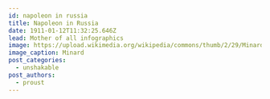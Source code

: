 ```yaml
---
id: napoleon in russia
title: Napoleon in Russia
date: 1911-01-12T11:32:25.646Z
lead: Mother of all infographics
image: https://upload.wikimedia.org/wikipedia/commons/thumb/2/29/Minard.png/1280px-Minard.png
image_caption: Minard
post_categories:
  - unshakable
post_authors:
  - proust
---
```

